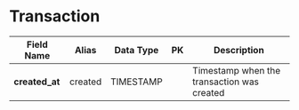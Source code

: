 # Transaction

| Field Name      |  Alias   | Data Type | PK | Description                                |
|-----------------|:--------:|-----------|----|--------------------------------------------|
| **created_at**  | created  | TIMESTAMP |    | Timestamp when the transaction was created |
